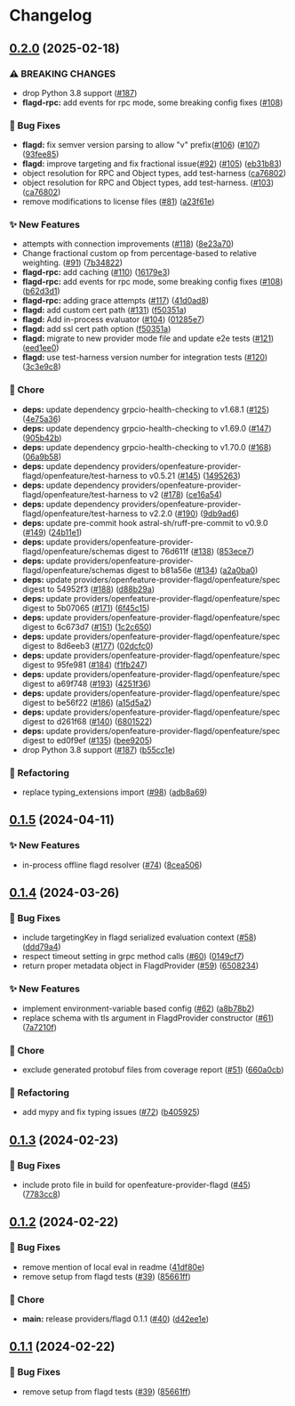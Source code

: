 # Changelog

## [0.2.0](https://github.com/open-feature/python-sdk-contrib/compare/openfeature-provider-flagd/v0.1.5...openfeature-provider-flagd/v0.2.0) (2025-02-18)


### ⚠ BREAKING CHANGES

* drop Python 3.8 support ([#187](https://github.com/open-feature/python-sdk-contrib/issues/187))
* **flagd-rpc:** add events for rpc mode, some breaking config fixes ([#108](https://github.com/open-feature/python-sdk-contrib/issues/108))

### 🐛 Bug Fixes

* **flagd:** fix semver version parsing to allow "v" prefix([#106](https://github.com/open-feature/python-sdk-contrib/issues/106)) ([#107](https://github.com/open-feature/python-sdk-contrib/issues/107)) ([93fee85](https://github.com/open-feature/python-sdk-contrib/commit/93fee8593c8c278dff6371b68b21366bea9d5f01))
* **flagd:** improve targeting and fix fractional issue([#92](https://github.com/open-feature/python-sdk-contrib/issues/92)) ([#105](https://github.com/open-feature/python-sdk-contrib/issues/105)) ([eb31b83](https://github.com/open-feature/python-sdk-contrib/commit/eb31b8324662df113cd27205eb12f09a1cf30b06))
* object resolution for RPC and Object types, add test-harness ([ca76802](https://github.com/open-feature/python-sdk-contrib/commit/ca7680242085fb9b77d9b0844147468544010074))
* object resolution for RPC and Object types, add test-harness. ([#103](https://github.com/open-feature/python-sdk-contrib/issues/103)) ([ca76802](https://github.com/open-feature/python-sdk-contrib/commit/ca7680242085fb9b77d9b0844147468544010074))
* remove modifications to license files ([#81](https://github.com/open-feature/python-sdk-contrib/issues/81)) ([a23f61e](https://github.com/open-feature/python-sdk-contrib/commit/a23f61e1c14c70e45a4bce4a014d5599813f1d28))


### ✨ New Features

* attempts with connection improvements ([#118](https://github.com/open-feature/python-sdk-contrib/issues/118)) ([8e23a70](https://github.com/open-feature/python-sdk-contrib/commit/8e23a700244a85291671b41083b1be82670cf79d))
* Change fractional custom op from percentage-based to relative weighting. ([#91](https://github.com/open-feature/python-sdk-contrib/issues/91)) ([7b34822](https://github.com/open-feature/python-sdk-contrib/commit/7b34822afdabfb89e991ae81a91681cafcbdfbd3))
* **flagd-rpc:** add caching  ([#110](https://github.com/open-feature/python-sdk-contrib/issues/110)) ([16179e3](https://github.com/open-feature/python-sdk-contrib/commit/16179e3e68eb5bc18b5d12ec80caf511b7dec762))
* **flagd-rpc:** add events for rpc mode, some breaking config fixes ([#108](https://github.com/open-feature/python-sdk-contrib/issues/108)) ([b62d3d1](https://github.com/open-feature/python-sdk-contrib/commit/b62d3d1ab5ce40f275e795ae2682ae3fe315f431))
* **flagd-rpc:** adding grace attempts ([#117](https://github.com/open-feature/python-sdk-contrib/issues/117)) ([41d0ad8](https://github.com/open-feature/python-sdk-contrib/commit/41d0ad8b6a5b32272c75684cfcbabffb57e53470))
* **flagd:** add custom cert path ([#131](https://github.com/open-feature/python-sdk-contrib/issues/131)) ([f50351a](https://github.com/open-feature/python-sdk-contrib/commit/f50351a0435064111fb98753a49139fafa8307e6))
* **flagd:** Add in-process evaluator ([#104](https://github.com/open-feature/python-sdk-contrib/issues/104)) ([01285e7](https://github.com/open-feature/python-sdk-contrib/commit/01285e726baa3acbf1b5d6ed0e802be54342a6d9))
* **flagd:** add ssl cert path option ([f50351a](https://github.com/open-feature/python-sdk-contrib/commit/f50351a0435064111fb98753a49139fafa8307e6))
* **flagd:** migrate to new provider mode file and update e2e tests ([#121](https://github.com/open-feature/python-sdk-contrib/issues/121)) ([eed1ee0](https://github.com/open-feature/python-sdk-contrib/commit/eed1ee053191ecaca21f82749da9fe443712206f))
* **flagd:** use test-harness version number for integration tests ([#120](https://github.com/open-feature/python-sdk-contrib/issues/120)) ([3c3e9c8](https://github.com/open-feature/python-sdk-contrib/commit/3c3e9c86e7111fc165eebd650453069a0e8f4dae))


### 🧹 Chore

* **deps:** update dependency grpcio-health-checking to v1.68.1 ([#125](https://github.com/open-feature/python-sdk-contrib/issues/125)) ([4e75a36](https://github.com/open-feature/python-sdk-contrib/commit/4e75a366468ab0f588031587a7224d16ae6cd0c6))
* **deps:** update dependency grpcio-health-checking to v1.69.0 ([#147](https://github.com/open-feature/python-sdk-contrib/issues/147)) ([905b42b](https://github.com/open-feature/python-sdk-contrib/commit/905b42b6e654c86c9161f02d87a812ad4ac42bed))
* **deps:** update dependency grpcio-health-checking to v1.70.0 ([#168](https://github.com/open-feature/python-sdk-contrib/issues/168)) ([06a9b58](https://github.com/open-feature/python-sdk-contrib/commit/06a9b5880093680575422e3e16d14a81f2cd7bef))
* **deps:** update dependency providers/openfeature-provider-flagd/openfeature/test-harness to v0.5.21 ([#145](https://github.com/open-feature/python-sdk-contrib/issues/145)) ([1495263](https://github.com/open-feature/python-sdk-contrib/commit/149526337c5fd9948e10a1e3aab0176f2d1e7c8b))
* **deps:** update dependency providers/openfeature-provider-flagd/openfeature/test-harness to v2 ([#178](https://github.com/open-feature/python-sdk-contrib/issues/178)) ([ce16a54](https://github.com/open-feature/python-sdk-contrib/commit/ce16a5406e7e2d36fabe1ebe704f3a528e72027f))
* **deps:** update dependency providers/openfeature-provider-flagd/openfeature/test-harness to v2.2.0 ([#190](https://github.com/open-feature/python-sdk-contrib/issues/190)) ([9db9ad6](https://github.com/open-feature/python-sdk-contrib/commit/9db9ad62445deae3bb50505cb9d6a902d3234d34))
* **deps:** update pre-commit hook astral-sh/ruff-pre-commit to v0.9.0 ([#149](https://github.com/open-feature/python-sdk-contrib/issues/149)) ([24b11e1](https://github.com/open-feature/python-sdk-contrib/commit/24b11e14599251a47d70ee5b4080a326206f85a6))
* **deps:** update providers/openfeature-provider-flagd/openfeature/schemas digest to 76d611f ([#138](https://github.com/open-feature/python-sdk-contrib/issues/138)) ([853ece7](https://github.com/open-feature/python-sdk-contrib/commit/853ece72feb558b208cad5680c358c4b09aabf91))
* **deps:** update providers/openfeature-provider-flagd/openfeature/schemas digest to b81a56e ([#134](https://github.com/open-feature/python-sdk-contrib/issues/134)) ([a2a0ba0](https://github.com/open-feature/python-sdk-contrib/commit/a2a0ba0d9a59c763829fa630fdc2f28b93b2f037))
* **deps:** update providers/openfeature-provider-flagd/openfeature/spec digest to 54952f3 ([#188](https://github.com/open-feature/python-sdk-contrib/issues/188)) ([d88b29a](https://github.com/open-feature/python-sdk-contrib/commit/d88b29a01b14d411027007395e6de881602e91a1))
* **deps:** update providers/openfeature-provider-flagd/openfeature/spec digest to 5b07065 ([#171](https://github.com/open-feature/python-sdk-contrib/issues/171)) ([6f45c15](https://github.com/open-feature/python-sdk-contrib/commit/6f45c15b4da2a404cc0583fa3c4f8d22de13fad1))
* **deps:** update providers/openfeature-provider-flagd/openfeature/spec digest to 6c673d7 ([#151](https://github.com/open-feature/python-sdk-contrib/issues/151)) ([1c2c650](https://github.com/open-feature/python-sdk-contrib/commit/1c2c650bd7f0f5b5953bbb3948c3d657172e46ff))
* **deps:** update providers/openfeature-provider-flagd/openfeature/spec digest to 8d6eeb3 ([#177](https://github.com/open-feature/python-sdk-contrib/issues/177)) ([02dcfc0](https://github.com/open-feature/python-sdk-contrib/commit/02dcfc02089f3a0a3f300e3a2485e9f847ff765e))
* **deps:** update providers/openfeature-provider-flagd/openfeature/spec digest to 95fe981 ([#184](https://github.com/open-feature/python-sdk-contrib/issues/184)) ([f1fb247](https://github.com/open-feature/python-sdk-contrib/commit/f1fb2477f61a1a37ecfcbd858a80bdfac277340b))
* **deps:** update providers/openfeature-provider-flagd/openfeature/spec digest to a69f748 ([#193](https://github.com/open-feature/python-sdk-contrib/issues/193)) ([4251f36](https://github.com/open-feature/python-sdk-contrib/commit/4251f36d8ac1fbb70e44a87bea3b2755bcf09ecf))
* **deps:** update providers/openfeature-provider-flagd/openfeature/spec digest to be56f22 ([#186](https://github.com/open-feature/python-sdk-contrib/issues/186)) ([a15d5a2](https://github.com/open-feature/python-sdk-contrib/commit/a15d5a230e5a7d5a66a2cce4341f312bf98a3503))
* **deps:** update providers/openfeature-provider-flagd/openfeature/spec digest to d261f68 ([#140](https://github.com/open-feature/python-sdk-contrib/issues/140)) ([6801522](https://github.com/open-feature/python-sdk-contrib/commit/68015220ea9005286c0a45d4cdeb3891d9f43b3b))
* **deps:** update providers/openfeature-provider-flagd/openfeature/spec digest to ed0f9ef ([#135](https://github.com/open-feature/python-sdk-contrib/issues/135)) ([bee9205](https://github.com/open-feature/python-sdk-contrib/commit/bee9205d475473b5005fbbea9b4b5c756ad1d20e))
* drop Python 3.8 support ([#187](https://github.com/open-feature/python-sdk-contrib/issues/187)) ([b55cc1e](https://github.com/open-feature/python-sdk-contrib/commit/b55cc1e0f823d05a330c12af6861dbd3bec69c3a))


### 🔄 Refactoring

* replace typing_extensions import ([#98](https://github.com/open-feature/python-sdk-contrib/issues/98)) ([adb8a69](https://github.com/open-feature/python-sdk-contrib/commit/adb8a69d9ed1b0b03cb96d924b2269d973822794))

## [0.1.5](https://github.com/open-feature/python-sdk-contrib/compare/openfeature-provider-flagd/v0.1.4...openfeature-provider-flagd/v0.1.5) (2024-04-11)


### ✨ New Features

* in-process offline flagd resolver ([#74](https://github.com/open-feature/python-sdk-contrib/issues/74)) ([8cea506](https://github.com/open-feature/python-sdk-contrib/commit/8cea5066ee96f637f3108a9dc3a7539c450a14be))

## [0.1.4](https://github.com/open-feature/python-sdk-contrib/compare/openfeature-provider-flagd/v0.1.3...openfeature-provider-flagd/v0.1.4) (2024-03-26)


### 🐛 Bug Fixes

* include targetingKey in flagd serialized evaluation context ([#58](https://github.com/open-feature/python-sdk-contrib/issues/58)) ([ddd79a4](https://github.com/open-feature/python-sdk-contrib/commit/ddd79a49b765aa0679a2c1938447c61b37b6d0fe))
* respect timeout setting in grpc method calls ([#60](https://github.com/open-feature/python-sdk-contrib/issues/60)) ([0149cf7](https://github.com/open-feature/python-sdk-contrib/commit/0149cf7ced8116f54a9b220549834a1970460bd9))
* return proper metadata object in FlagdProvider ([#59](https://github.com/open-feature/python-sdk-contrib/issues/59)) ([6508234](https://github.com/open-feature/python-sdk-contrib/commit/6508234486ba0b650e849cbee22505988233131a))


### ✨ New Features

* implement environment-variable based config ([#62](https://github.com/open-feature/python-sdk-contrib/issues/62)) ([a8b78b2](https://github.com/open-feature/python-sdk-contrib/commit/a8b78b28fe44ca712b00db04ac1a23a9c9bc6d9b))
* replace schema with tls argument in FlagdProvider constructor ([#61](https://github.com/open-feature/python-sdk-contrib/issues/61)) ([7a7210f](https://github.com/open-feature/python-sdk-contrib/commit/7a7210f6f63a9cba886f4d512c01ebac39d910a9))


### 🧹 Chore

* exclude generated protobuf files from coverage report ([#51](https://github.com/open-feature/python-sdk-contrib/issues/51)) ([660a0cb](https://github.com/open-feature/python-sdk-contrib/commit/660a0cbc9bb932ac0dd9cb09f1d75177b161601b))


### 🔄 Refactoring

* add mypy and fix typing issues ([#72](https://github.com/open-feature/python-sdk-contrib/issues/72)) ([b405925](https://github.com/open-feature/python-sdk-contrib/commit/b4059255045cdb7054a35bc338207e23c42ce068))

## [0.1.3](https://github.com/open-feature/python-sdk-contrib/compare/openfeature-provider-flagd/v0.1.2...openfeature-provider-flagd/v0.1.3) (2024-02-23)


### 🐛 Bug Fixes

* include proto file in build for openfeature-provider-flagd ([#45](https://github.com/open-feature/python-sdk-contrib/issues/45)) ([7783cc8](https://github.com/open-feature/python-sdk-contrib/commit/7783cc8e7fb8fe0f9b812938efcd1f4c07e3ff68))

## [0.1.2](https://github.com/open-feature/python-sdk-contrib/compare/openfeature-provider-flagd-v0.1.1...openfeature-provider-flagd/v0.1.2) (2024-02-22)


### 🐛 Bug Fixes

* remove mention of local eval in readme ([41df80e](https://github.com/open-feature/python-sdk-contrib/commit/41df80e1b3044356e3b228a484f3a13c92068d91))
* remove setup from flagd tests ([#39](https://github.com/open-feature/python-sdk-contrib/issues/39)) ([85661ff](https://github.com/open-feature/python-sdk-contrib/commit/85661ff170b378d37b0a3d5d0a955dad3417f538))


### 🧹 Chore

* **main:** release providers/flagd 0.1.1 ([#40](https://github.com/open-feature/python-sdk-contrib/issues/40)) ([d42ee1e](https://github.com/open-feature/python-sdk-contrib/commit/d42ee1e531249e0023456dbe46db2f4f0c52a5c5))

## [0.1.1](https://github.com/open-feature/python-sdk-contrib/compare/providers/flagd-v0.1.0...providers/flagd/v0.1.1) (2024-02-22)


### 🐛 Bug Fixes

* remove setup from flagd tests ([#39](https://github.com/open-feature/python-sdk-contrib/issues/39)) ([85661ff](https://github.com/open-feature/python-sdk-contrib/commit/85661ff170b378d37b0a3d5d0a955dad3417f538))
